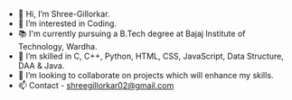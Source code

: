 - 👋 Hi, I’m Shree-Gillorkar.
- 👀 I’m interested in Coding.
- 📚 I'm currently pursuing a B.Tech degree at Bajaj Institute of Technology, Wardha.
- 🌱 I’m skilled in C, C++, Python, HTML, CSS, JavaScript, Data Structure, DAA & Java.
- 💞️ I’m looking to collaborate on projects which will enhance my skills.
- 📫 Contact - shreegillorkar02@gmail.com

<!---
Shree-Gillorkar/Shree-Gillorkar is a ✨ special ✨ repository because its `README.md` (this file) appears on your GitHub profile.
You can click the Preview link to take a look at your changes.
--->
